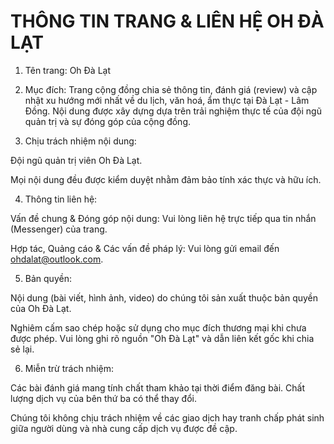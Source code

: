# THÔNG TIN TRANG & LIÊN HỆ OH ĐÀ LẠT

1. Tên trang: Oh Đà Lạt

2. Mục đích:
Trang cộng đồng chia sẻ thông tin, đánh giá (review) và cập nhật xu hướng mới nhất về du lịch, văn hoá, ẩm thực tại Đà Lạt - Lâm Đồng. Nội dung được xây dựng dựa trên trải nghiệm thực tế của đội ngũ quản trị và sự đóng góp của cộng đồng.

3. Chịu trách nhiệm nội dung:

Đội ngũ quản trị viên Oh Đà Lạt.

Mọi nội dung đều được kiểm duyệt nhằm đảm bảo tính xác thực và hữu ích.

4. Thông tin liên hệ:

Vấn đề chung & Đóng góp nội dung: Vui lòng liên hệ trực tiếp qua tin nhắn (Messenger) của trang.

Hợp tác, Quảng cáo & Các vấn đề pháp lý: Vui lòng gửi email đến ohdalat@outlook.com.

5. Bản quyền:

Nội dung (bài viết, hình ảnh, video) do chúng tôi sản xuất thuộc bản quyền của Oh Đà Lạt.

Nghiêm cấm sao chép hoặc sử dụng cho mục đích thương mại khi chưa được phép. Vui lòng ghi rõ nguồn "Oh Đà Lạt" và dẫn liên kết gốc khi chia sẻ lại.

6. Miễn trừ trách nhiệm:

Các bài đánh giá mang tính chất tham khảo tại thời điểm đăng bài. Chất lượng dịch vụ của bên thứ ba có thể thay đổi.

Chúng tôi không chịu trách nhiệm về các giao dịch hay tranh chấp phát sinh giữa người dùng và nhà cung cấp dịch vụ được đề cập.